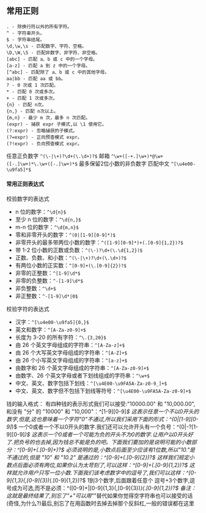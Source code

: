 ## 常用正则

```
. - 除换行符以外的所有字符。
^ - 字符串开头。
$ - 字符串结尾。
\d,\w,\s - 匹配数字、字符、空格。
\D,\W,\S - 匹配非数字、非字符、非空格。
[abc] - 匹配 a、b 或 c 中的一个字母。
[a-z] - 匹配 a 到 z 中的一个字母。
[^abc] - 匹配除了 a、b 或 c 中的其他字母。
aa|bb - 匹配 aa 或 bb。
? - 0 次或 1 次匹配。
* - 匹配 0 次或多次。
+ - 匹配 1 次或多次。
{n} - 匹配 n次。
{n,} - 匹配 n次以上。
{m,n} - 最少 m 次，最多 n 次匹配。
(expr) - 捕获 expr 子模式,以 \1 使用它。
(?:expr) - 忽略捕获的子模式。
(?=expr) - 正向预查模式 expr。
(?!expr) - 负向预查模式 expr。
```

任意正负数字  `^(\-|\+)?\d+(\.\d+)?$`
邮箱 `^\w+([-+.]\w+)*@\w+([-.]\w+)*\.\w+([-.]\w+)*$`
最多保留2位小数的非负数字
匹配中文 `^[\u4e00-\u9fa5]*$`

#### 常用正则表达式

校验数字的表达式

- n 位的数字：`^\d{n}$`
- 至少 n 位的数字：`^\d{n,}$`
- m-n 位的数字：`^\d{m,n}$`
- 零和非零开头的数字：`^(0|[1-9][0-9]*)$`
- 非零开头的最多带两位小数的数字：`^([1-9][0-9]*)+(.[0-9]{1,2})?$`
- 带 1-2 位小数的正数或负数：`^(\-)?\d+(\.\d{1,2})$`
- 正数、负数、和小数：`^(\-|\+)?\d+(\.\d+)?$`
- 有两位小数的正实数：`^[0-9]+(\.[0-9]{2})?$`
- 非零的正整数：`^[1-9]\d*$`
- 非零的负整数：`^-[1-9]\d*$`
- 非负整数：`^\d+$`
- 非正整数：`^-[1-9]\d*|0$`

校验字符的表达式

- 汉字：`^[\u4e00-\u9fa5]{0,}$`
- 英文和数字：`^[A-Za-z0-9]+$`
- 长度为 3-20 的所有字符：`^\.{3,20}$`
- 由 26 个英文字母组成的字符串：`^[A-Za-z]+$`
- 由 26 个大写英文字母组成的字符串：`^[A-Z]+$`
- 由 26 个小写英文字母组成的字符串：`^[a-z]+$`
- 由数字和 26 个英文字母组成的字符串：`^[A-Za-z0-9]+$`
- 由数字、26 个英文字母或者下划线组成的字符串：`^\w+$`
- 中文、英文、数字包括下划线：`^[\u4E00-\u9FA5A-Za-z0-9_]+$`
- 中文、英文、数字但不包括下划线等符号：`^[\u4E00-\u9FA5A-Za-z0-9]+$`

钱的输入格式：
有四种钱的表示形式我们可以接受:"10000.00" 和 "10,000.00", 和没有 "分" 的 "10000" 和 "10,000"：^[1-9][0-9]*$
这表示任意一个不以0开头的数字,但是,这也意味着一个字符"0"不通过,所以我们采用下面的形式：^(0|[1-9][0-9]*)$
一个0或者一个不以0开头的数字.我们还可以允许开头有一个负号：^(0|-?[1-9][0-9]*)$
这表示一个0或者一个可能为负的开头不为0的数字.让用户以0开头好了.把负号的也去掉,因为钱总不能是负的吧。下面我们要加的是说明可能的小数部分：^[0-9]+(.[0-9]+)?$
必须说明的是,小数点后面至少应该有1位数,所以"10."是不通过的,但是 "10" 和 "10.2" 是通过的：^[0-9]+(.[0-9]{2})?$
这样我们规定小数点后面必须有两位,如果你认为太苛刻了,可以这样：^[0-9]+(.[0-9]{1,2})?$
这样就允许用户只写一位小数.下面我们该考虑数字中的逗号了,我们可以这样：^[0-9]{1,3}(,[0-9]{3})*(.[0-9]{1,2})?$
1到3个数字,后面跟着任意个 逗号+3个数字,逗号成为可选,而不是必须：^([0-9]+|[0-9]{1,3}(,[0-9]{3})*)(.[0-9]{1,2})?$
备注：这就是最终结果了,别忘了"+"可以用"*"替代如果你觉得空字符串也可以接受的话(奇怪,为什么?)最后,别忘了在用函数时去掉去掉那个反斜杠,一般的错误都在这里
